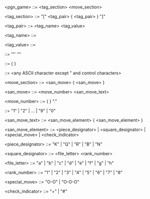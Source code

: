<pgn_game> ::= <tag_section> <move_section>

<tag_section> ::= "[" <tag_pair> { <tag_pair> } "]"

<tag_pair> ::= <tag_name> <tag_value>

<tag_name> ::= <string>

<tag_value> ::= <string>

<string> ::= '"' <characters> '"'

<characters> ::= { <character> }

<character> ::= <any ASCII character except " and control characters>

<move_section> ::= <san_move> { <san_move> }

<san_move> ::= <move_number> <san_move_text>

<move_number> ::= <digit> { <digit> } "."

<digit> ::= "1" | "2" | ... | "9" | "0"

<san_move_text> ::= <san_move_element> { <san_move_element> }

<san_move_element> ::= <piece_designator> | <square_designator> | <special_move> | <check_indicator>

<piece_designator> ::= "K" | "Q" | "R" | "B" | "N"

<square_designator> ::= <file_letter> <rank_number>

<file_letter> ::= "a" | "b" | "c" | "d" | "e" | "f" | "g" | "h"

<rank_number> ::= "1" | "2" | "3" | "4" | "5" | "6" | "7" | "8"

<special_move> ::= "O-O" | "O-O-O"

<check_indicator> ::= "+" | "#"
